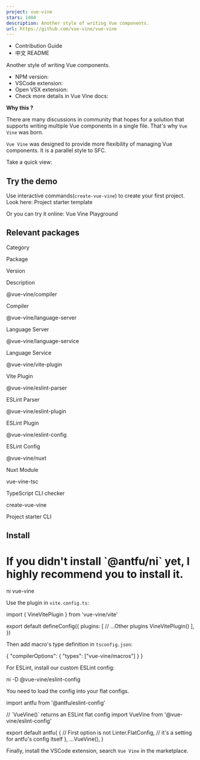```yaml
---
project: vue-vine
stars: 1404
description: Another style of writing Vue components.
url: https://github.com/vue-vine/vue-vine
---
```


  
  

-   Contribution Guide
-   中文 README

Another style of writing Vue components.

-   NPM version:  
-   VSCode extension:  
-   Open VSX extension:  
-   Check more details in Vue Vine docs:  

**Why this ?**  

There are many discussions in community that hopes for a solution that supports writing multiple Vue components in a single file. That's why `Vue Vine` was born.

`Vue Vine` was designed to provide more flexibility of managing Vue components. It is a parallel style to SFC.

Take a quick view:

Try the demo
------------

Use interactive commands(`create-vue-vine`) to create your first project. Look here: Project starter template

Or you can try it online: Vue Vine Playground

Relevant packages
-----------------

Category

Package

Version

Description

@vue-vine/compiler

Compiler

@vue-vine/language-server

Language Server

@vue-vine/language-service

Language Service

@vue-vine/vite-plugin

Vite Plugin

@vue-vine/eslint-parser

ESLint Parser

@vue-vine/eslint-plugin

ESLint Plugin

@vue-vine/eslint-config

ESLint Config

@vue-vine/nuxt

Nuxt Module

vue-vine-tsc

TypeScript CLI checker

create-vue-vine

Project starter CLI

Install
-------

# If you didn't install \`@antfu/ni\` yet, I highly recommend you to install it.
ni vue-vine

Use the plugin in `vite.config.ts`:

import { VineVitePlugin } from 'vue-vine/vite'

export default defineConfig({
  plugins: \[
    // ...Other plugins
    VineVitePlugin()
  \],
})

Then add macro's type definition in `tsconfig.json`:

{
  "compilerOptions": {
    "types": \["vue-vine/macros"\]
  }
}

For ESLint, install our custom ESLint config:

ni -D @vue-vine/eslint-config

You need to load the config into your flat configs.

import antfu from '@antfu/eslint-config'

// \`VueVine()\` returns an ESLint flat config
import VueVine from '@vue-vine/eslint-config'

export default antfu(
  {
    // First option is not Linter.FlatConfig,
    // it's a setting for antfu's config itself
  },
  ...VueVine(),
)

Finally, install the VSCode extension, search `Vue Vine` in the marketplace.
